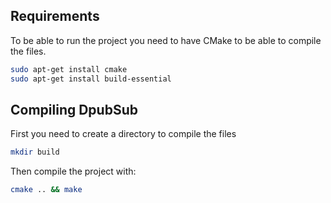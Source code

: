 ## Requirements

To be able to run the project you need to have CMake to be able to compile the files.

```bash
sudo apt-get install cmake
sudo apt-get install build-essential
```
## Compiling DpubSub

First you need to create a directory to compile the files

```bash
mkdir build
```
Then compile the project with:

```bash
cmake .. && make
```